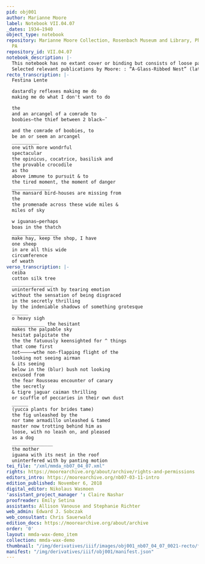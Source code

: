 ```yaml
---
pid: obj001
author: Marianne Moore
label: Notebook VII.04.07
_dates: 1934–1940
object_type: notebook
repository: Marianne Moore Collection, Rosenbach Museum and Library, Philadelphia
  PA
repository_id: VII.04.07
notebook_description: |-
  This notebook has no extant cover or binding but consists of loose pages. The dates run from approximately 1934 to 1940. The genre is poetry throughout, with the exception of several pages (23 recto – 25 recto) of transcription from a source text on Captain John Smith. Several pages have a vertical line drawn straight down through all writing on the page, or varieties of straight or slanted lines, perhaps to indicate that Moore has gone back through this material. The notebook is written predominantly in pencil.
  Selected relevant publications by Moore: : “A-Glass-Ribbed Nest” (later retitled “The Paper Nautilus”), ” “Camellia Sabina,” “Half Deity,” “He ‘Digesteth Harde Yron,’” “Nine Nectarines and Other Porcelain,” “Pigeons,” “See in the Midst of Fair Leaves,” “Smooth Gnarled Crepe Myrtle!,” “The Buffalo,” “The Frigate Pelican,” “Virginia Britannia,” “What Are Years?”
recto_transcription: |-
  Festina Lente 

  dastardly reflexes making me do
  making me do what I don't want to do

  the
  and an arcangel of a comrade to
  boobies–the thief between 2 black–˘

  and the comrade of boobies, to
  be an or seem an arcangel
  __________
  one with more wondrful
  spectacular
  the opinicus, cocatrice, basilisk and
  the provable crocodile
  as tho
  above immune to pursuit & to
  the tired moment, the moment of danger
  ______________
  The mansard bird-houses are missing from
  the
  the promenade across these wide miles &
  miles of sky

  w iguanas–perhaps
  boas in the thatch
  _________________
  make hay, keep the shop, I have
  one sheep 
  in are all this wide
  circumference
  of weath
verso_transcription: |-
  ceiba
  cotton silk tree
  _______________
  uninterfered with by tearing emotion
  without the sensation of being disgraced
  in the secretly thrilling
  by the indeniable shadows of something grotesque
  ______
  o heavy sigh
  ____________ the hesitant
  makes the palpable sky
  hesitat palpitate the
  the the fatuously keensighted for ^ things
  that come first
  not–––––wthe non-flapping flight of the
  looking not seeing airman
  & its seeing
  below in the (blur) bush not looking
  excused from
  the fear Rousseau encounter of canary
  the secretly
  & tigre jaguar caiman thrilling
  or scuffle of peccaries in their own dust
  ______
  (yucca plants for brides tame)
  the fig unleashed by the
  nor tame armadillo unleashed & tamed
  master now trotting behind him as
  loose, with no leash on, and pleased
  as a dog
  _______________
  the mother
  iguana with its nest in the roof
  uninterfered with by panting motion
tei_file: "/xml/mmda_nb07_04_07.xml"
rights: https://moorearchive.org/about/archive/rights-and-permissions
editors_intro: https://moorearchive.org/nb07-03-11-intro
edition_published: November 6, 2018
digital_editor: Nikolaus Wasmoen
'assistant_project_manager ': Claire Nashar
proofreader: Emily Setina
assistants: Allison Vanouse and Stephanie Richter
web_admin: Edward J. Sobczak
web_consultant: Chris Sauerwald
edition_docs: https://moorearchive.org/about/archive
order: '0'
layout: mmda-wax-demo_item
collection: mmda-wax-demo
thumbnail: "/img/derivatives/iiif/images/obj001_nb07_04_07_0021-recto/full/250,/0/default.jpg"
manifest: "/img/derivatives/iiif/obj001/manifest.json"
---
```

